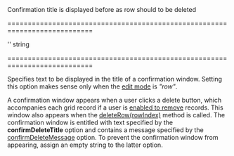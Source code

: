 <!--**
/*-------------------------------------------
    Auto-generated file. Do not modify.
-------------------------------------------

**-->
<!--d-->Confirmation title is displayed before as row should to be deleted<!--/d-->
===========================================================================
<!--default-->''<!--/default-->
<!--type-->string<!--/type-->
===========================================================================

<!--shortDescription-->
Specifies text to be displayed in the title of a confirmation window. Setting this option makes sense only when the [edit mode](/Documentation/ApiReference/UI_Widgets/dxDataGrid/Configuration/editing/#mode) is *"row"*.
<!--/shortDescription-->

<!--fullDescription-->
A confirmation window appears when a user clicks a delete button, which accompanies each grid record if a user is [enabled to remove](/Documentation/ApiReference/UI_Widgets/dxDataGrid/Configuration/editing/#allowDeleting) records. This window also appears when the [deleteRow(rowIndex)](/Documentation/ApiReference/UI_Widgets/dxDataGrid/Methods/#deleteRowrowIndex) method is called. The confirmation window is entitled with text specified by the **confirmDeleteTitle** option and contains a message specified by the [confirmDeleteMessage](/Documentation/ApiReference/UI_Widgets/dxDataGrid/Configuration/editing/texts/#confirmDeleteMessage) option. To prevent the confirmation window from appearing, assign an empty string to the latter option.
<!--/fullDescription-->